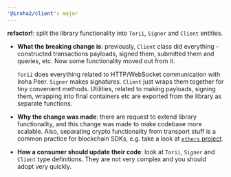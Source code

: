 ```yaml
---
'@iroha2/client': major
---
```


**refactor!**: split the library functionality into `Torii`, `Signer` and `Client` entities.

- **What the breaking change is**: previously, `Client` class did everything - constructed transactions payloads, signed them, submitted them and queries, etc. Now some functionality moved out from it.

  `Torii` does everything related to HTTP/WebSocket communication with Iroha Peer. `Signer` makes signatures. `Client` just wraps them together for tiny convenient methods. Utilities, related to making payloads, signing them, wrapping into final containers etc are exported from the library as separate functions.

- **Why the change was made**: there are request to extend library functionality, and this change was made to make codebase more scalable. Also, separating crypto functionality from transport stuff is a common practice for blockchain SDKs, e.g. take a look at [`ethers` project](https://docs.ethers.io/v5/).

- **How a consumer should update their code**: look at `Torii`, `Signer` and `Client` type definitions. They are not very complex and you should adopt very quickly.
